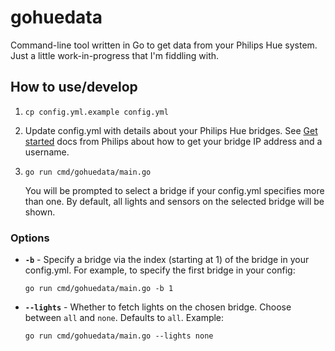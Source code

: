 # gohuedata

Command-line tool written in Go to get data from your Philips Hue system. Just a little work-in-progress that I'm fiddling with.

## How to use/develop

1. `cp config.yml.example config.yml`
1. Update config.yml with details about your Philips Hue bridges. See [Get started](https://developers.meethue.com/develop/get-started-2/) docs from Philips about how to get your bridge IP address and a username.
1. `go run cmd/gohuedata/main.go`

    You will be prompted to select a bridge if your config.yml specifies more than one. By default, all lights and
    sensors on the selected bridge will be shown.

### Options

- **`-b`** - Specify a bridge via the index (starting at 1) of the bridge in your config.yml. For example, to specify
the first bridge in your config:

    `go run cmd/gohuedata/main.go -b 1`

- **`--lights`** - Whether to fetch lights on the chosen bridge. Choose between `all` and `none`. Defaults to `all`.
Example:

    `go run cmd/gohuedata/main.go --lights none`
